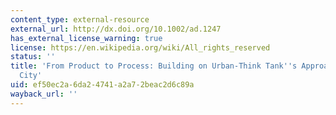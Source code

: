 ```yaml
---
content_type: external-resource
external_url: http://dx.doi.org/10.1002/ad.1247
has_external_license_warning: true
license: https://en.wikipedia.org/wiki/All_rights_reserved
status: ''
title: 'From Product to Process: Building on Urban-Think Tank''s Approach to the Informal
  City'
uid: ef50ec2a-6da2-4741-a2a7-2beac2d6c89a
wayback_url: ''
---
```

